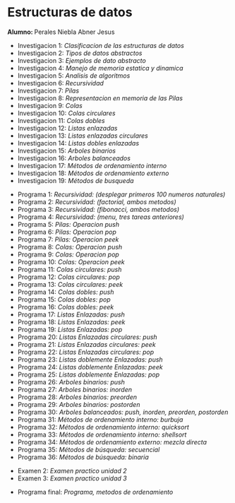<h1>Estructuras de datos</h1>
<b>Alumno: </b>Perales Niebla Abner Jesus
<ul>
  <li b>Investigacion 1: </b> <i> Clasificacion de las estructuras de datos</i>
  <li b>Investigacion 2: </b> <i> Tipos de datos abstractos</i>
  <li b>Investigacion 3: </b> <i> Ejemplos de dato abstracto</i>
  <li b>Investigacion 4: </b> <i> Manejo de memoria estatica y dinamica</i>
  <li b>Investigacion 5: </b> <i> Analisis de algoritmos</i>
  <li b>Investigacion 6: </b> <i> Recursividad</i>
  <li b>Investigacion 7: </b> <i> Pilas</i>
  <li b>Investigacion 8: </b> <i> Representacion en memoria de las Pilas</i>
  <li b>Investigacion 9: </b> <i> Colas</i>
  <li b>Investigacion 10: </b> <i> Colas circulares</i>
  <li b>Investigacion 11: </b> <i> Colas dobles</i>
  <li b>Investigacion 12: </b> <i> Listas enlazadas</i>
  <li b>Investigacion 13: </b> <i> Listas enlazadas circulares</i>
  <li b>Investigacion 14: </b> <i> Listas dobles enlazadas</i>
  <li b>Investigacion 15: </b> <i> Arboles binarios</i>
  <li b>Investigacion 16: </b> <i> Arboles balanceados</i>
  <li b>Investigacion 17: </b> <i> Métodos de ordenamiento interno</i>
  <li b>Investigacion 18: </b> <i> Métodos de ordenamiento externo</i>
  <li b>Investigacion 19: </b> <i> Métodos de busqueda</i>
</ul>

<ul>
  <li b>Programa 1: </b> <i> Recursividad: (desplegar primeros 100 numeros naturales)</i>
  <li b>Programa 2: </b> <i> Recursividad: (factorial, ambos metodos)</i>
  <li b>Programa 3: </b> <i> Recursividad: (fibonacci, ambos metodos)</i>
  <li b>Programa 4: </b> <i> Recursividad: (menu, tres tareas anteriores)</i>
  <li b>Programa 5: </b> <i> Pilas: Operacion push</i>
  <li b>Programa 6: </b> <i> Pilas: Operacion pop</i>
  <li b>Programa 7: </b> <i> Pilas: Operacion peek</i>
  <li b>Programa 8: </b> <i> Colas: Operacion push</i>
  <li b>Programa 9: </b> <i> Colas: Operacion pop</i>
  <li b>Programa 10: </b> <i> Colas: Operacion peek</i>
  <li b>Programa 11: </b> <i> Colas circulares: push</i>
  <li b>Programa 12: </b> <i> Colas circulares: pop</i>
  <li b>Programa 13: </b> <i> Colas circulares: peek</i>
  <li b>Programa 14: </b> <i> Colas dobles: push</i>
  <li b>Programa 15: </b> <i> Colas dobles: pop</i>
  <li b>Programa 16: </b> <i> Colas dobles: peek</i>
  <li b>Programa 17: </b> <i> Listas Enlazadas: push</i>
  <li b>Programa 18: </b> <i> Listas Enlazadas: peek</i>
  <li b>Programa 19: </b> <i> Listas Enlazadas: pop</i>
  <li b>Programa 20: </b> <i> Listas Enlazadas circulares: push</i>
  <li b>Programa 21: </b> <i> Listas Enlazadas circulares: peek</i>
  <li b>Programa 22: </b> <i> Listas Enlazadas circulares: pop</i>
  <li b>Programa 23: </b> <i> Listas doblemente Enlazadas: push</i>
  <li b>Programa 24: </b> <i> Listas doblemente Enlazadas: peek</i>
  <li b>Programa 25: </b> <i> Listas doblemente Enlazadas: pop</i>
  <li b>Programa 26: </b> <i> Arboles binarios: push</i>
  <li b>Programa 27: </b> <i> Arboles binarios: inorden</i>
  <li b>Programa 28: </b> <i> Arboles binarios: preorden</i>
  <li b>Programa 29: </b> <i> Arboles binarios: postorden</i>
  <li b>Programa 30: </b> <i> Arboles balanceados: push, inorden, preorden, postorden</i>
  <li b>Programa 31: </b> <i> Métodos de ordenamiento interno: burbuja</i>
  <li b>Programa 32: </b> <i> Métodos de ordenamiento interno: quicksort</i>
  <li b>Programa 33: </b> <i> Métodos de ordenamiento interno: shellsort</i>
  <li b>Programa 34: </b> <i> Métodos de ordenamiento externo: mezcla directa</i>
  <li b>Programa 35: </b> <i> Métodos de búsqueda: secuencial</i>
  <li b>Programa 36: </b> <i> Métodos de búsqueda: binaria</i>
</ul>

<ul>
  <li b>Examen 2: </b> <i> Examen practico unidad 2</i>
  <li b>Examen 3: </b> <i> Examen practico unidad 3</i>
</ul>

<ul>
  <li b>Programa final: </b> <i> Programa, metodos de ordenamiento</i>
</ul>

